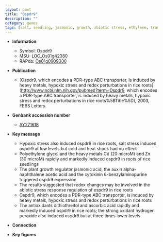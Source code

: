 ```yaml
---
layout: post
title: "Ospdr9"
description: ""
category: genes
tags: [salt, seedling, jasmonic, growth, abiotic stress, ethylene, transporter, auxin, root, salt stress, cytokinin, jasmonic acid]
---
```


* **Information**  
    + Symbol: Ospdr9  
    + MSU: [LOC_Os01g42380](http://rice.plantbiology.msu.edu/cgi-bin/ORF_infopage.cgi?orf=LOC_Os01g42380)  
    + RAPdb: [Os01g0609300](http://rapdb.dna.affrc.go.jp/viewer/gbrowse_details/irgsp1?name=Os01g0609300)  

* **Publication**  
    + [Ospdr9, which encodes a PDR-type ABC transporter, is induced by heavy metals, hypoxic stress and redox perturbations in rice roots](http://www.ncbi.nlm.nih.gov/pubmed?term=Ospdr9, which encodes a PDR-type ABC transporter, is induced by heavy metals, hypoxic stress and redox perturbations in rice roots%5BTitle%5D), 2003, FEBS Letters.

* **Genbank accession number**  
    + [AY271618](http://www.ncbi.nlm.nih.gov/nuccore/AY271618)

* **Key message**  
    + Hypoxic stress also induced ospdr9 in rice roots, salt stress induced ospdr9 at low levels but cold and heat shock had no effect
    + Polyethylene glycol and the heavy metals Cd (20 microM) and Zn (30 microM) rapidly and markedly induced ospdr9 in roots of rice seedlings
    + The plant growth regulator jasmonic acid, the auxin alpha-naphthalene acetic acid and the cytokinin 6-benzylaminopurine triggered ospdr9 expression
    + The results suggested that redox changes may be involved in the abiotic stress response regulation of ospdr9 in rice roots
    + Ospdr9, which encodes a PDR-type ABC transporter, is induced by heavy metals, hypoxic stress and redox perturbations in rice roots
    + The antioxidants dithiothreitol and ascorbic acid rapidly and markedly induced ospdr9 in rice roots; the strong oxidant hydrogen peroxide also induced ospdr9 but at three times lower levels

* **Connection**  

* **Key figures**  


